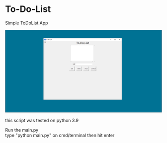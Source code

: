 # To-Do-List
Simple ToDoList App

<img src="https://github.com/EH30/To-Do-List/blob/main/ToDoList.PNG">


this script was tested on python 3.9

Run the main.py  
type "python main.py" on cmd/terminal then hit enter
